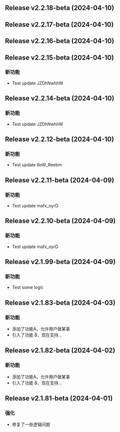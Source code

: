 ## Release v2.2.18-beta (2024-04-10)

## Release v2.2.17-beta (2024-04-10)

## Release v2.2.16-beta (2024-04-10)

## Release v2.2.15-beta (2024-04-10)

### 新功能

- Test update JZDhNwhhW

## Release v2.2.14-beta (2024-04-10)

### 新功能

- Test update JZDhNwhhW

## Release v2.2.12-beta (2024-04-10)

### 新功能

- Test update 8oW_Reebm

## Release v2.2.11-beta (2024-04-09)

### 新功能

- Test update mafx_oyrD

## Release v2.2.10-beta (2024-04-09)

### 新功能

- Test update mafx_oyrD

## Release v2.1.99-beta (2024-04-09)

### 新功能

- Test some logic

## Release v2.1.83-beta (2024-04-03)

### 新功能

- 添加了功能A，允许用户做某事
- 引入了功能 B，现在支持...

## Release v2.1.82-beta (2024-04-02)

### 新功能

- 添加了功能A，允许用户做某事
- 引入了功能 B，现在支持...

## Release v2.1.81-beta (2024-04-01)

### 强化

- 修复了一些逻辑问题
